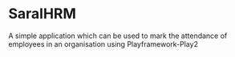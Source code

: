 SaralHRM
========

A simple application which can be used to mark the attendance of employees in an organisation using Playframework-Play2
